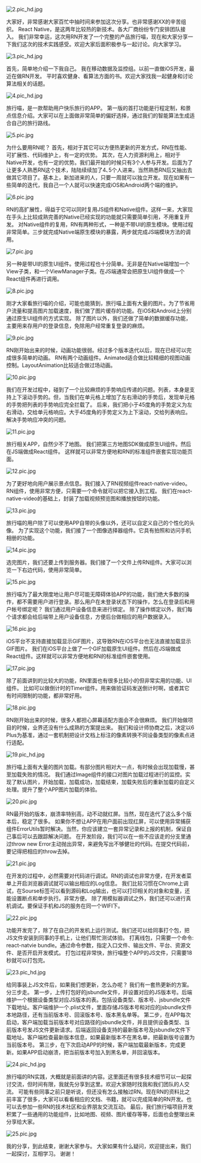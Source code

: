 ![2.pic_hd.jpg](http://upload-images.jianshu.io/upload_images/80690-acb24c7bd68e4903.jpg?imageMogr2/auto-orient/strip%7CimageView2/2/w/1240)

大家好，非常感谢大家百忙中抽时间来参加这次分享。也非常感谢XX的辛苦组织。
React Native，是这两年比较热的新技术。各大厂商纷纷专门安排团队接入。
我们非常幸运，这次用RN开发了一个完整的产品旅行喵，现在和大家分享一下我们这次的技术实践感受。欢迎大家后面积极参与一起讨论。向大家学习。

![3.pic_hd.jpg](http://upload-images.jianshu.io/upload_images/80690-b5eaff80f0bcad5c.jpg?imageMogr2/auto-orient/strip%7CimageView2/2/w/1240)

首先，简单地介绍一下我自己。
我在移动数据及监控组。以前一直做iOS开发，最近在做RN开发。
平时喜欢健身、看算法方面的书。欢迎大家找我一起健身和讨论算法相关的话题。

![4.pic_hd.jpg](http://upload-images.jianshu.io/upload_images/80690-6cd4c57094087ad6.jpg?imageMogr2/auto-orient/strip%7CimageView2/2/w/1240)

旅行喵，是一款帮助用户快乐旅行的APP。
第一版的首打功能是行程定制，和景点信息介绍。大家可以在上面做非常简单的偏好选择，通过我们的智能算法生成适合自己的旅行路线。

![5.pic.jpg](http://upload-images.jianshu.io/upload_images/80690-8c553d5228e26029.jpg?imageMogr2/auto-orient/strip%7CimageView2/2/w/1240)

为什么要用RN呢？
首先，相对于其它可以方便热更新的开发方式，RN在性能、可扩展性、代码维护上，有一定的优势。
其次，在人力资源利用上，相对于Native开发，也有一定的优势。我们最开始的时候只有3个人参与开发。后面为了让更多人熟悉RN这个技术，陆陆续续加了4､5个人进来。当然熟悉RN后又抽出去做其它项目了。基本上，新加进来的人，只要一周就可以独立开发。现在如果有一些简单的迭代，我自己一个人就可以快速完成iOS和Android两个端的维护。

![6.pic.jpg](http://upload-images.jianshu.io/upload_images/80690-67c44e4df01e279c.jpg?imageMogr2/auto-orient/strip%7CimageView2/2/w/1240)

RN的高扩展性，得益于它可以同时复用JS组件和Native组件。这样一来，大家现在手头上比较成熟完善的Native已经实现的功能就只需要简单引用，不用重复开发。
对Native组件的复用，RN有两种形式，一种是不带UI的原生模块。使用过程非常简单。三步就完成Native端原生模块的暴露，两步就完成JS端模块方法的调用。

![7.pic.jpg](http://upload-images.jianshu.io/upload_images/80690-d516c57942948477.jpg?imageMogr2/auto-orient/strip%7CimageView2/2/w/1240)

另一种是带UI的原生UI组件。使用过程也十分简单。无非是在Native端增加一个View子类，和一个ViewManager子类。在JS端通常会把原生UI组件做成一个React组件再进行调用。

![8.pic.jpg](http://upload-images.jianshu.io/upload_images/80690-d58a7a41cfb7fa0a.jpg?imageMogr2/auto-orient/strip%7CimageView2/2/w/1240)

刚才大家看旅行喵的介绍，可能也能猜到，旅行喵上面有大量的图片。为了节省用户流量和提高图片加载速度，我们做了图片缓存的功能。在iOS和Android上分别通过原生UI组件的方式实现。
除了图片以外，我们还做了简单的数据缓存功能，主要用来存用户的登录信息，免除用户经常重复登录的麻烦。

![9.pic.jpg](http://upload-images.jianshu.io/upload_images/80690-286c2d03d0763541.jpg?imageMogr2/auto-orient/strip%7CimageView2/2/w/1240)

RN刚开始出来的时候，动画功能很弱。经过多个版本迭代以后，现在已经可以完成很多简单的动画。
RN有两个动画组件。Animated适合做比较精细的视图动画控制。LayoutAnimation比较适合做过场动画。

![10.pic.jpg](http://upload-images.jianshu.io/upload_images/80690-f734fae39187719d.jpg?imageMogr2/auto-orient/strip%7CimageView2/2/w/1240)

我们在开发过程中，碰到了一个比较麻烦的手势响应传递的问题。列表，本身是支持上下滚动手势的。但，当我们在单元格上增加了左右滑动的手势后，发现单元格的手势把列表的手势响应完全拦载了。
后来，我们把小于45度角的手势定义为左右滑动，交给单元格响应。大于45度角的手势定义为上下滚动，交给列表响应。解决手势响应冲突的问题。

![11.pic.jpg](http://upload-images.jianshu.io/upload_images/80690-25bc3da6c8a9dec3.jpg?imageMogr2/auto-orient/strip%7CimageView2/2/w/1240)

旅行相关APP，自然少不了地图。
我们把第三方地图SDK做成原生UI组件。然后在JS端做成React组件。
这样就可以非常方便地和RN的标准组件嵌套实现功能页面。

![12.pic.jpg](http://upload-images.jianshu.io/upload_images/80690-9534a7f331210508.jpg?imageMogr2/auto-orient/strip%7CimageView2/2/w/1240)

为了更好地向用户展示景点信息。我们接入了RN视频组件react-native-video。
RN组件，使用非常方便，只需要一个命令就可以把它接入到工程。
我们在react-native-video的基础上，封装了加载视频预览图和播放按钮的功能。

![13.pic.jpg](http://upload-images.jianshu.io/upload_images/80690-558b38055a9a3017.jpg?imageMogr2/auto-orient/strip%7CimageView2/2/w/1240)

旅行喵的用户除了可以使用APP自带的头像以外，还可以自定义自己的个性化的头像。
为了实现这个功能，我们接了一个图像选择器组件。它具有拍照和访问手机相册的功能。

![14.pic.jpg](http://upload-images.jianshu.io/upload_images/80690-29b259456d34091d.jpg?imageMogr2/auto-orient/strip%7CimageView2/2/w/1240)


选完图片，我们还要上传到服务器。我们接了一个文件上传RN组件。大家可以浏览一下右边代码，使用非常简单。

![15.pic.jpg](http://upload-images.jianshu.io/upload_images/80690-20d2e952bbabffd0.jpg?imageMogr2/auto-orient/strip%7CimageView2/2/w/1240)

旅行喵为了最大限度地让用户尽可能无障碍体验APP的功能，我们绝大多数的操作，都不需要用户进行登录。那么用户在未登录状态下的操作，怎么在登录后和用户帐号绑定呢？
我们通过用户设备信息来进行绑定。
除了操作绑定以外，我们每个请求都会给后端带上用户设备信息，方便后台做相应的用户数据录入。

![16.pic.jpg](http://upload-images.jianshu.io/upload_images/80690-22153aafe2d0c9e7.jpg?imageMogr2/auto-orient/strip%7CimageView2/2/w/1240)

iOS平台不支持直接加载显示GIF图片，这导致RN在iOS平台也无法直接加载显示GIF图片。
我们在iOS平台上做了一个GIF加载原生UI组件。然后在JS端做成React组件。这样就可以非常方便地和RN的标准组件嵌套使用。

![17.pic.jpg](http://upload-images.jianshu.io/upload_images/80690-ad11a068fa3e0637.jpg?imageMogr2/auto-orient/strip%7CimageView2/2/w/1240)

除了前面讲到的比较大的功能，RN里面也有很多比较小的但非常实用的功能、UI组件。
比如可以做倒计时的Timer组件。用来做验证码发送倒计时啊，或者其它有时间限制的功能，都非常好用。

![18.pic.jpg](http://upload-images.jianshu.io/upload_images/80690-d597b379a2a7691f.jpg?imageMogr2/auto-orient/strip%7CimageView2/2/w/1240)

RN刚开始出来的时候，很多人都担心屏幕适配方面会不会很麻烦。
我们开始做项目的时候，业界还没有什么成熟的方案提出来。
我们和设计师协商之后，决定以6 Plus为基准，通过一套机制把设计文档上标注的像素转换不同设备类型的像素点进行适配。

![19.pic_hd.jpg](http://upload-images.jianshu.io/upload_images/80690-6c32066180c6096b.jpg?imageMogr2/auto-orient/strip%7CimageView2/2/w/1240)

旅行喵上面有大量的图片加载。有部分图片相对大一点，有时候会出现加载慢，甚至加载失败的情况。
我们通过Image组件的接口对图片加载过程进行的监控。实现了默认图片，开始加载，加载成功，加载结束，加载失败后的重新加载的自定义处理。提升了整个APP图片加载的体验。

![20.pic.jpg](http://upload-images.jianshu.io/upload_images/80690-323deead21102995.jpg?imageMogr2/auto-orient/strip%7CimageView2/2/w/1240)

RN最开始的版本，崩溃率特别高，动不动就红屏。当然，现在迭代了这么多个版本后，稳定了很多。
如果你不想让APP在用户面前出现红屏，可以使用异常捕获组件ErrorUtils暂时解决。当然，你应该建立一套异常记录和上报的机制，保证自己事后可以去跟踪解决问题。
在开发阶段，我们可以在一些不应该走的分支里通过throw new Error主动抛出异常，来避免写出不够健壮的代码。在提交代码前，要记得把相应的throw去掉。

![21.pic.jpg](http://upload-images.jianshu.io/upload_images/80690-b7e16a436ed7daea.jpg?imageMogr2/auto-orient/strip%7CimageView2/2/w/1240)

在开发的过程中，必然需要对代码进行调试。RN的调试也非常方便，在开发者菜单上开启浏览器调试就可以输出相应的Log信息。
我们比较习惯在Chrome上调试，在Sourse标签可以看到源码和Log输出，也可以打印相关的对象和变量，还能设置断点和单步执行。非常方便。
除了用模拟器调试之外，我们还可以进行真机调试。要保证手机和JS的服务在同一个WIFI下。

![22.pic.jpg](http://upload-images.jianshu.io/upload_images/80690-16028640139e1fb1.jpg?imageMogr2/auto-orient/strip%7CimageView2/2/w/1240)

功能开发完了，除了在自己的开发机上运行测试。我们还可以给同事打个包，把JS文件安装到同事的手机上，让他们帮忙测试体验。
打离线包，只需要一个命令: react-natvie bundle。通过命令参数，指定入口文件、输出文件、平台、资源文件、是否开启开发模式。
打包过程非常快，旅行喵整个APP的JS文件，只需要18秒就可以打包完。

![23.pic_hd.jpg](http://upload-images.jianshu.io/upload_images/80690-f65586e16a69e510.jpg?imageMogr2/auto-orient/strip%7CimageView2/2/w/1240)

给同事装上JS文件后，如果我们想更新，怎么办呢？
我们有一套热更新的方案。分三步走。
第一步，上传打包好的jsbundle文件，并设置对应的JS版本号。后端维护一个根据设备类型对应JS版本的表。包括设备类型、版本号、jsbundle文件下载地址。客户端维护一个.plist文件，里面存储JS版本号和对应的jsbundle文件本地路径，还有当前版本号、回滚版本号、版本黑名单等。
第二步，在APP每次启动，客户端加载当前版本号对应路径的jsbundle文件，并且提供设备类型、当前版本号发JS文件更新请求。后端返回设备支持的最新版本号及jsbundle文件下载地址。客户端检查最新版本信息，如果最新版本不在黑名单，把最新版号设置为当前版本号。
第三步，在下次启动APP的时候，客户端加载最新版本，完成更新。如果APP启动崩溃，把当前版本号加入到黑名单，并回滚版本。

![24.pic_hd.jpg](http://upload-images.jianshu.io/upload_images/80690-f44e4b089a1abbae.jpg?imageMogr2/auto-orient/strip%7CimageView2/2/w/1240)

旅行喵的RN实践，大概就是前面讲的内容。这里面还有很多技术细节可以一起探讨交流，但时间有限，我就先分享到这里。欢迎大家随时找我和我们团队的人交流。
可能有些同事之前只是听说，但还没有怎么接触过RN。现在RN的资料比之前丰富了很多，大家可以看看相应的文档、书籍，就可以完成简单的RN开发。也可以去参加一些RN的技术社区和业界朋友交流互动。
最后，我们旅行喵项目开发积累了一些通用的功能组件，比如地图、视频、图片缓存等等，后面也会整理出来分享给大家。

![25.pic.jpg](http://upload-images.jianshu.io/upload_images/80690-0bbe488a2d6e8463.jpg?imageMogr2/auto-orient/strip%7CimageView2/2/w/1240)

我的分享，到此结束，谢谢大家参与。
大家如果有什么疑问，欢迎提出来，我们一起探讨，互相学习。
谢谢！